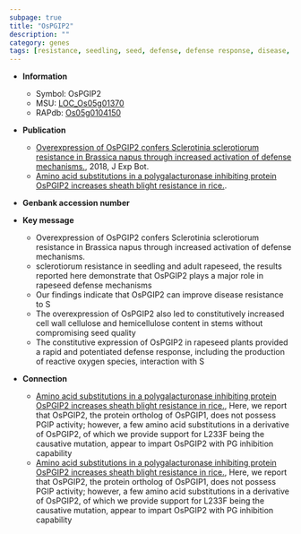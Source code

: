 ```yaml
---
subpage: true
title: "OsPGIP2"
description: ""
category: genes
tags: [resistance, seedling, seed, defense, defense response, disease, disease resistance, cellulose, cell wall, quality, reactive oxygen species]
---
```


* **Information**  
    + Symbol: OsPGIP2  
    + MSU: [LOC_Os05g01370](http://rice.plantbiology.msu.edu/cgi-bin/ORF_infopage.cgi?orf=LOC_Os05g01370)  
    + RAPdb: [Os05g0104150](http://rapdb.dna.affrc.go.jp/viewer/gbrowse_details/irgsp1?name=Os05g0104150)  

* **Publication**  
    + [Overexpression of OsPGIP2 confers Sclerotinia sclerotiorum resistance in Brassica napus through increased activation of defense mechanisms.](http://www.ncbi.nlm.nih.gov/pubmed?term=Overexpression+of+OsPGIP2+confers+Sclerotinia+sclerotiorum+resistance+in+Brassica+napus+through+increased+activation+of+defense+mechanisms.%5BTitle%5D), 2018, J Exp Bot.
    + [Amino acid substitutions in a polygalacturonase inhibiting protein OsPGIP2 increases sheath blight resistance in rice.](N+Y).

* **Genbank accession number**  

* **Key message**  
    + Overexpression of OsPGIP2 confers Sclerotinia sclerotiorum resistance in Brassica napus through increased activation of defense mechanisms.
    + sclerotiorum resistance in seedling and adult rapeseed, the results reported here demonstrate that OsPGIP2 plays a major role in rapeseed defense mechanisms
    + Our findings indicate that OsPGIP2 can improve disease resistance to S
    + The overexpression of OsPGIP2 also led to constitutively increased cell wall cellulose and hemicellulose content in stems without compromising seed quality
    + The constitutive expression of OsPGIP2 in rapeseed plants provided a rapid and potentiated defense response, including the production of reactive oxygen species, interaction with S

* **Connection**  
    + [Amino acid substitutions in a polygalacturonase inhibiting protein OsPGIP2 increases sheath blight resistance in rice.](http://www.ncbi.nlm.nih.gov/pubmed?term=Amino+acid+substitutions+in+a+polygalacturonase+inhibiting+protein+OsPGIP2+increases+sheath+blight+resistance+in+rice.%5BTitle%5D), Here, we report that OsPGIP2, the protein ortholog of OsPGIP1, does not possess PGIP activity; however, a few amino acid substitutions in a derivative of OsPGIP2, of which we provide support for L233F being the causative mutation, appear to impart OsPGIP2 with PG inhibition capability
    + [Amino acid substitutions in a polygalacturonase inhibiting protein OsPGIP2 increases sheath blight resistance in rice.](http://www.ncbi.nlm.nih.gov/pubmed?term=Amino+acid+substitutions+in+a+polygalacturonase+inhibiting+protein+OsPGIP2+increases+sheath+blight+resistance+in+rice.%5BTitle%5D), Here, we report that OsPGIP2, the protein ortholog of OsPGIP1, does not possess PGIP activity; however, a few amino acid substitutions in a derivative of OsPGIP2, of which we provide support for L233F being the causative mutation, appear to impart OsPGIP2 with PG inhibition capability



